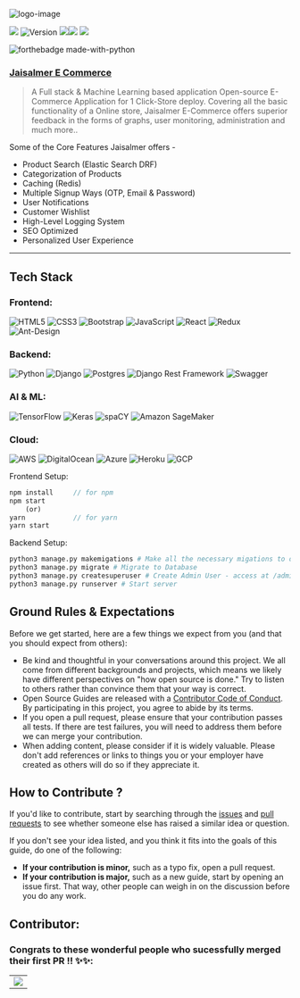 ![logo-image](logo.jpg)

![](https://badges.frapsoft.com/os/v1/open-source.svg?v=103)
![Version](https://badge.fury.io/gh/tterb%2FHyde.svg)
![](https://aleen42.github.io/badges/src/react.svg)![](https://aleen42.github.io/badges/src/router.svg)
![](https://aleen42.github.io/badges/src/redux.svg)

![forthebadge made-with-python](http://ForTheBadge.com/images/badges/made-with-python.svg)

### **[Jaisalmer E Commerce](https://github.com/gokulprathin8/Jaisalmer-E-Commerce)**

> A Full stack & Machine Learning based application Open-source E-Commerce
> Application for 1 Click-Store deploy. Covering all the basic functionality of
> a Online store, Jaisalmer E-Commerce offers superior feedback in the forms of
> graphs, user monitoring, administration and much more..

Some of the Core Features Jaisalmer offers -

- Product Search (Elastic Search DRF)
- Categorization of Products
- Caching (Redis)
- Multiple Signup Ways (OTP, Email & Password)
- User Notifications
- Customer Wishlist
- High-Level Logging System
- SEO Optimized
- Personalized User Experience

---

## Tech Stack

### Frontend:

<img alt="HTML5" src="https://img.shields.io/badge/html5%20-%23E34F26.svg?&style=for-the-badge&logo=html5&logoColor=white"/>
<img alt="CSS3" src="https://img.shields.io/badge/css3%20-%231572B6.svg?&style=for-the-badge&logo=css3&logoColor=white"/>
<img alt="Bootstrap" src="https://img.shields.io/badge/bootstrap%20-%23563D7C.svg?&style=for-the-badge&logo=bootstrap&logoColor=white"/>
<img alt="JavaScript" src="https://img.shields.io/badge/javascript%20-%23323330.svg?&style=for-the-badge&logo=javascript&logoColor=%23F7DF1E"/>
<img alt="React" src="https://img.shields.io/badge/react%20-%2320232a.svg?&style=for-the-badge&logo=react&logoColor=%2361DAFB"/>
<img alt="Redux" src="https://img.shields.io/badge/redux%20-%23593d88.svg?&style=for-the-badge&logo=redux&logoColor=white"/>
<img alt="Ant-Design" src="https://img.shields.io/badge/-Ant%20Design-%230170FE?&style=for-the-badge&logo=ant-design&logoColor=white"/>

### Backend:

<img alt="Python" src="https://img.shields.io/badge/python%20-%2314354C.svg?&style=for-the-badge&logo=python&logoColor=white"/>
<img alt="Django" src="https://img.shields.io/badge/django%20-%23092E20.svg?&style=for-the-badge&logo=django&logoColor=white"/>
<img alt="Postgres" src ="https://img.shields.io/badge/postgres-%23316192.svg?&style=for-the-badge&logo=postgresql&logoColor=white"/>
<img alt="Django Rest Framework" src="https://img.shields.io/badge/django rest framework%20-%23092E20.svg?&style=for-the-badge&logo=django&logoColor=white"/>
<img alt="Swagger" src="https://img.shields.io/badge/Swagger%20-%2343853D.svg?&style=for-the-badge&logo=Swagger&logoColor=white"/>

### AI & ML:

<img alt="TensorFlow" src="https://img.shields.io/badge/TensorFlow%20-%23FF6F00.svg?&style=for-the-badge&logo=TensorFlow&logoColor=white" />
<img alt="Keras" src="https://img.shields.io/badge/Keras%20-%23D00000.svg?&style=for-the-badge&logo=Keras&logoColor=white"/>
<img alt="spaCY" src="https://img.shields.io/badge/spaCY%20-%23013243.svg?&style=for-the-badge&logo=spaCy&logoColor=white" />
<img alt="Amazon SageMaker" src="https://img.shields.io/badge/Amazon SageMaker%20-%230077B5.svg?&style=for-the-badge&logo=Amazon&logoColor=white"/>

### Cloud:

<img alt="AWS" src="https://img.shields.io/badge/AWS%20-%23FF9900.svg?&style=for-the-badge&logo=amazon-aws&logoColor=white"/>
<img alt="DigitalOcean" src="https://img.shields.io/badge/DigitalOcean-%230167ff.svg?&style=for-the-badge&logo=digitalOcean&logoColor=white"/>
<img alt="Azure" src="https://img.shields.io/badge/azure%20-%230072C6.svg?&style=for-the-badge&logo=azure-devops&logoColor=white"/>
<img alt="Heroku" src="https://img.shields.io/badge/heroku%20-%23430098.svg?&style=for-the-badge&logo=heroku&logoColor=white"/>
<img alt="GCP" src="https://img.shields.io/badge/GCP%20-%23430098.svg?&style=for-the-badge&logo=GCP&logoColor=white"/>

Frontend Setup:

```javascript
npm install		// for npm
npm start
	(or)
yarn			// for yarn
yarn start
```

Backend Setup:

```python
python3 manage.py makemigations # Make all the necessary migations to database
python3 manage.py migrate # Migrate to Database
python3 manage.py createsuperuser # Create Admin User - access at /admin route
python3 manage.py runserver # Start server
```

## Ground Rules & Expectations

Before we get started, here are a few things we expect from you (and that you
should expect from others):

- Be kind and thoughtful in your conversations around this project. We all come
  from different backgrounds and projects, which means we likely have different
  perspectives on "how open source is done." Try to listen to others rather than
  convince them that your way is correct.
- Open Source Guides are released with a
  [Contributor Code of Conduct](https://github.com/github/opensource.guide/blob/main/CODE_OF_CONDUCT.md).
  By participating in this project, you agree to abide by its terms.
- If you open a pull request, please ensure that your contribution passes all
  tests. If there are test failures, you will need to address them before we can
  merge your contribution.
- When adding content, please consider if it is widely valuable. Please don't
  add references or links to things you or your employer have created as others
  will do so if they appreciate it.

## How to Contribute ?

If you'd like to contribute, start by searching through the
[issues](https://github.com/github/opensource.guide/issues) and
[pull requests](https://github.com/github/opensource.guide/pulls) to see whether
someone else has raised a similar idea or question.

If you don't see your idea listed, and you think it fits into the goals of this
guide, do one of the following:

- **If your contribution is minor,** such as a typo fix, open a pull request.
- **If your contribution is major,** such as a new guide, start by opening an
  issue first. That way, other people can weigh in on the discussion before you
  do any work.

## Contributor:

### Congrats to these wonderful people who sucessfully merged their first PR !! ✨✨:

<table>
	<tr>
		<td>
			<a href="https://github.com/gokulprathin8/Jaisalmer-E-Commerce/graphs/contributors">
  <img src="https://contrib.rocks/image?repo=gokulprathin8/Jaisalmer-E-Commerce" />
</a>
		</td>
	</tr>
</table>
